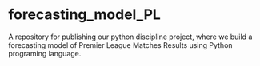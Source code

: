 # forecasting_model_PL
A repository for publishing our python discipline project, where we build a forecasting model of Premier League Matches Results using Python programing language.
